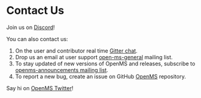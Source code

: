 Contact Us
=========

Join us on [Discord](https://discord.gg/WxynEEsf5X)!

You can also contact us:

1. On the user and contributor real time [Gitter chat](https://gitter.im/OpenMS/OpenMS).
2. Drop us an email at user support [open-ms-general](https://sourceforge.net/projects/open-ms/lists/open-ms-general)
   mailing list.
3. To stay updated of new versions of OpenMS and releases, subscribe to [openms-announcements mailing list](https://sourceforge.net/projects/open-ms/lists/open-ms-announcements).
4. To report a new bug, create an issue on GitHub [OpenMS](https://github.com/OpenMS/OpenMS/issues) repository.


Say hi on [OpenMS Twitter](https://twitter.com/openmsteam)!
